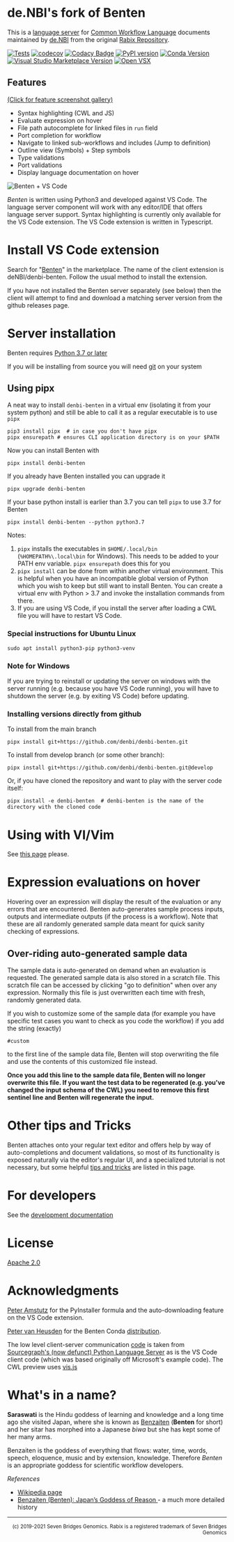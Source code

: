 # de.NBI's fork of Benten

This is a [language server] for
[Common Workflow Language](https://www.commonwl.org/) documents maintained by
[de.NBI](https://www.denbi.de/) from the original
[Rabix Repository](https://github.com/rabix/benten).

[language server]: https://langserver.org/

[![Tests](https://github.com/denbi/denbi-benten/workflows/Tests/badge.svg)](https://github.com/denbi/denbi-benten/actions?query=workflow%3ATests)
[![codecov](https://codecov.io/gh/denbi/denbi-benten/branch/main/graph/badge.svg)](https://codecov.io/gh/denbi/denbi-benten)
[![Codacy
  Badge](https://api.codacy.com/project/badge/Grade/20839ce29ebe4004b3578d4d02031a1c)](https://www.codacy.com/app/denbi/denbi-benten?utm_source=github.com&amp;utm_medium=referral&amp;utm_content=denbi/denbi-benten&amp;utm_campaign=Badge_Grade)
[![PyPI
  version](https://badge.fury.io/py/denbi-benten.svg)](https://badge.fury.io/py/denbi-benten)
  [![Conda
  Version](https://img.shields.io/conda/vn/conda-forge/denbi-benten.svg)](https://anaconda.org/conda-forge/denbi-benten)
[![Visual Studio Marketplace
  Version](https://img.shields.io/visual-studio-marketplace/v/denbi.denbi-benten-cwl?label=VS%20Code%20Ext)](https://marketplace.visualstudio.com/items?itemName=denbi.denbi-benten-cwl)
[![Open
  VSX](https://img.shields.io/open-vsx/v/denbi/denbi-benten-cwl)](https://open-vsx.org/extension/denbi/denbi-benten-cwl)

## Features

[(Click for feature screenshot gallery)](https://github.com/denbi/denbi-benten/blob/main/docs/features.md)

- Syntax highlighting (CWL and JS)
- Evaluate expression on hover
- File path autocomplete for linked files in `run` field
- Port completion for workflow
- Navigate to linked sub-workflows and includes (Jump to definition)
- Outline view (Symbols) + Step symbols
- Type validations
- Port validations
- Display language documentation on hover

![Benten + VS Code](https://raw.githubusercontent.com/denbi/denbi-benten/main/media/2019.12.03/full-window.png)


_Benten_ is written using Python3 and developed against VS Code. The language
server component will work with any editor/IDE that offers language server
support. Syntax highlighting is currently only available for the VS Code
extension. The VS Code extension is written in Typescript.

# Install VS Code extension

Search for
"[Benten](https://marketplace.visualstudio.com/items?itemName=denbi.denbi-benten-cwl)"
in the marketplace. The name of the client extension is deNBI/denbi-benten. Follow the
usual method to install the extension.

If you have not installed the Benten server separately (see below) then the
client will attempt to find and download a matching server version from the
github releases page.

# Server installation

Benten requires [Python 3.7 or later](https://www.python.org/downloads/)

If you will be installing from source you will need
[git](https://git-scm.com/downloads) on your system


## Using pipx

A neat way to install `denbi-benten` in a virtual env (isolating it from your
system python) and still be able to call it as a regular executable is
to use `pipx`

```
pip3 install pipx  # in case you don't have pipx
pipx ensurepath # ensures CLI application directory is on your $PATH
```

Now you can install Benten with
```
pipx install denbi-benten
```

If you already have Benten installed you can upgrade it
```
pipx upgrade denbi-benten
```


If your base python install is earlier than 3.7 you can tell `pipx` to use 3.7 for Benten
```
pipx install denbi-benten --python python3.7
```


Notes:

1. `pipx` installs the executables in `$HOME/.local/bin`
   (`%HOMEPATH%\.local\bin` for Windows). This needs to be added to your
   PATH env variable. `pipx ensurepath` does this for you
2. `pipx install` can be done from within another virtual environment.
   This is helpful when you have an incompatible global version of
   Python which you wish to keep but still want to install Benten. You
   can create a virtual env with Python > 3.7 and invoke the
   installation commands from there.
3. If you are using VS Code, if you install the server after loading a CWL file
   you will have to restart VS Code.

### Special instructions for Ubuntu Linux

```
sudo apt install python3-pip python3-venv
```

### Note for Windows
If you are trying to reinstall or updating the server on windows with
the server running (e.g. because you have VS Code running), you will
have to shutdown the server (e.g. by exiting VS Code) before updating.


### Installing versions directly from github

To install from the main branch
```
pipx install git+https://github.com/denbi/denbi-benten.git
```

To install from develop branch (or some other branch):
```
pipx install git+https://github.com/denbi/denbi-benten.git@develop
```

Or, if you have cloned the repository and want to play with the server
code itself:
```
pipx install -e denbi-benten  # denbi-benten is the name of the directory with the cloned code
```

# Using with VI/Vim

See [this page](https://github.com/denbi/denbi-benten/blob/main/docs/vim.md) please.


# Expression evaluations on hover

Hovering over an expression will display the result of the evaluation or
any errors that are encountered. Benten auto-generates sample process
inputs, outputs and intermediate outputs (if the process is a workflow).
Note that these are all randomly generated sample data meant for quick
sanity checking of expressions.


## Over-riding auto-generated sample data

The sample data is auto-generated on demand when an evaluation is
requested. The generated sample data is also stored in a scratch file.
This scratch file can be accessed by clicking "go to definition" when
over any expression. Normally this file is just overwritten each time
with fresh, randomly generated data.

If you wish to customize some of the sample data (for example you have
specific test cases you want to check as you code the workflow) if you
add the string (exactly)

```
#custom
```

to the first line of the sample data file, Benten will stop overwriting
the file and use the contents of this customized file instead.

**Once you add this line to the sample data file, Benten will no longer
overwrite this file. If you want the test data to be regenerated (e.g.
you've changed the input schema of the CWL) you need to remove this
first sentinel line and Benten will regenerate the input.**


# Other tips and Tricks

Benten attaches onto your regular text editor and offers help by
way of auto-completions and document validations, so most of its
functionality is exposed naturally via the editor's regular UI, and a
specialized tutorial is not necessary, but some helpful
[tips and tricks](docs/tips.md) are listed in this page.


# For developers
See the [development documentation](docs/developer.md)


# License
[Apache 2.0](LICENSE)


# Acknowledgments

[Peter Amstutz](https://github.com/tetron/) for the PyInstaller formula and the
auto-downloading feature on the VS Code extension.

[Peter van Heusden](https://github.com/pvanheus/) for the
Benten Conda [distribution](https://github.com/conda-forge/denbi-benten-feedstock).

The low level client-server communication [code][jsonrpc-code] is taken from [Sourcegraph's
(now defunct) Python Language Server][sourcegraph-python] as is the VS Code client code (which
was based originally off Microsoft's example code). The CWL preview uses [vis.js]

[jsonrpc-code]: https://github.com/sourcegraph/python-langserver/blob/master/langserver/jsonrpc.py
[sourcegraph-python]: https://github.com/sourcegraph/python-langserver
[vis.js]: http://visjs.org/

# What's in a name?

**Saraswati** is the Hindu goddess of learning and knowledge and a long time ago
she visited Japan, where she is known as [Benzaiten] (**Benten** for short) and
her sitar has morphed into a Japanese _biwa_ but she has kept some of her many arms.

Benzaiten is the goddess of everything that flows: water, time, words, speech,
eloquence, music and by extension, knowledge. Therefore _Benten_ is an
appropriate goddess for scientific workflow developers.

[Benzaiten]: https://en.wikipedia.org/wiki/Benzaiten

_References_
- [Wikipedia page](https://en.wikipedia.org/wiki/Benzaiten)
- [Benzaiten (Benten): Japan’s Goddess of Reason ](http://yabai.com/p/3200) - a much more detailed history

---

<div align="right">
<sub>(c) 2019-2021 Seven Bridges Genomics. Rabix is a registered trademark of Seven Bridges Genomics</sub>
</div>
